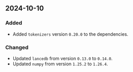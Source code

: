 ## 2024-10-10

### Added
- Added `tokenizers` version `0.20.0` to the dependencies.

### Changed
- Updated `lancedb` from version `0.13.0` to `0.14.0`.
- Updated `numpy` from version `1.25.2` to `1.26.4`.